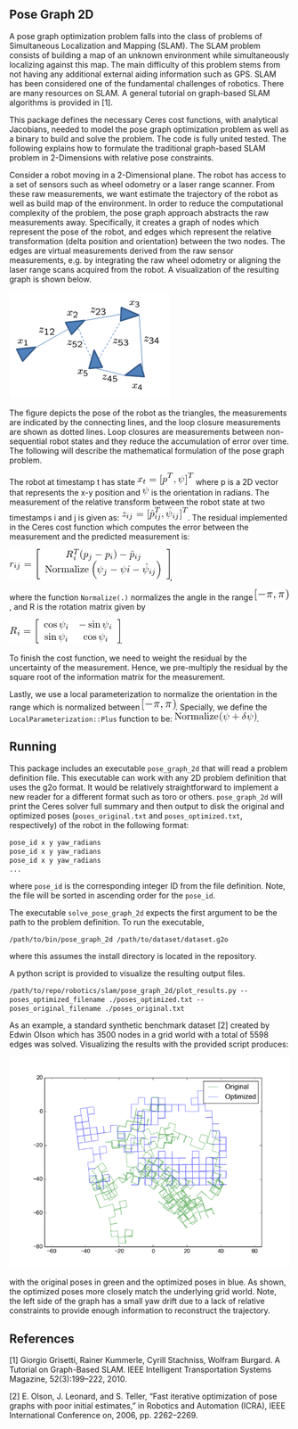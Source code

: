 Pose Graph 2D
----------------

A pose graph optimization problem falls into the class of problems of
Simultaneous Localization and Mapping (SLAM). The SLAM problem consists of
building a map of an unknown environment while simultaneously localizing against
this map. The main difficulty of this problem stems from not having any
additional external aiding information such as GPS. SLAM has been considered one
of the fundamental challenges of robotics. There are many resources on SLAM. A
general tutorial on graph-based SLAM algorithms is provided in [1].

This package defines the necessary Ceres cost functions, with analytical
Jacobians, needed to model the pose graph optimization problem as well as a
binary to build and solve the problem. The code is fully united tested. The
following explains how to formulate the traditional graph-based SLAM problem in
2-Dimensions with relative pose constraints.

Consider a robot moving in a 2-Dimensional plane. The robot has access to a set
of sensors such as wheel odometry or a laser range scanner. From these raw
measurements, we want estimate the trajectory of the robot as well as build map
of the environment. In order to reduce the computational complexity of the
problem, the pose graph approach abstracts the raw measurements away.
Specifically, it creates a graph of nodes which represent the pose of the robot,
and edges which represent the relative transformation (delta position and
orientation) between the two nodes. The edges are virtual measurements derived
from the raw sensor measurements, e.g. by integrating the raw wheel odometry or
aligning the laser range scans acquired from the robot. A visualization of the
resulting graph is shown below.

![slam](./images/slam2d.png)

The figure depicts the pose of the robot as the triangles, the measurements are
indicated by the connecting lines, and the loop closure measurements are shown
as dotted lines. Loop closures are measurements between non-sequential robot
states and they reduce the accumulation of error over time. The following will
describe the mathematical formulation of the pose graph problem.

The robot at timestamp t has state ![state](./images/equations/eqn_02.png) where
p is a 2D vector that represents the x-y position and
![psi](./images/equations/eqn_04.png) is the orientation in radians. The
measurement of the relative transform between the robot state at two timestamps
i and j is given as: ![measurement](./images/equations/eqn_03.png). The residual
implemented in the Ceres cost function which computes the error between the
measurement and the predicted measurement is:

![residual](./images/equations/eqn_05.png),

where the function `Normalize(.)` normalizes the angle in the range
![-\pi,\pi](./images/equations/eqn_01.png), and R is the rotation matrix given by

![R](./images/equations/eqn_06.png).

To finish the cost function, we need to weight the residual by the uncertainty
of the measurement. Hence, we pre-multiply the residual by the square root of
the information matrix for the measurement.

Lastly, we use a local parameterization to normalize the orientation in the
range which is normalized between ![-\pi,\pi](./images/equations/eqn_01.png).
Specially, we define the `LocalParameterization::Plus` function to be:
![local parameterization](./images/equations/eqn_07.png).

Running
-----------
This package includes an executable `pose_graph_2d` that will read a problem
definition file. This executable can work with any 2D problem definition that
uses the g2o format. It would be relatively straightforward to implement a new
reader for a different format such as toro or others. `pose_graph_2d` will print
the Ceres solver full summary and then output to disk the original and optimized
poses (`poses_original.txt` and `poses_optimized.txt`, respectively) of the
robot in the following format:

```
pose_id x y yaw_radians
pose_id x y yaw_radians
pose_id x y yaw_radians
...
```

where `pose_id` is the corresponding integer ID from the file definition. Note,
the file will be sorted in ascending order for the `pose_id`.

The executable `solve_pose_graph_2d` expects the first argument to be the path
to the problem definition. To run the executable,

```
/path/to/bin/pose_graph_2d /path/to/dataset/dataset.g2o
```

where this assumes the install directory is located in the repository.

A python script is provided to visualize the resulting output files.
```
/path/to/repo/robotics/slam/pose_graph_2d/plot_results.py --poses_optimized_filename ./poses_optimized.txt --poses_original_filename ./poses_original.txt
```

As an example, a standard synthetic benchmark dataset [2] created by Edwin Olson
which has 3500 nodes in a grid world with a total of 5598 edges was solved.
Visualizing the results with the provided script produces:

![Manhattan Olson 3500](./images/manhattan_olson_3500_result.png)

with the original poses in green and the optimized poses in blue. As shown, the
optimized poses more closely match the underlying grid world. Note, the left
side of the graph has a small yaw drift due to a lack of relative constraints to
provide enough information to reconstruct the trajectory.

References
--
[1]  Giorgio Grisetti, Rainer Kummerle, Cyrill Stachniss, Wolfram Burgard. A
Tutorial on Graph-Based SLAM. IEEE Intelligent Transportation Systems Magazine,
52(3):199–222, 2010.

[2] E. Olson, J. Leonard, and S. Teller, “Fast iterative optimization of
pose graphs with poor initial estimates,” in Robotics and Automation
(ICRA), IEEE International Conference on, 2006, pp. 2262–2269.
